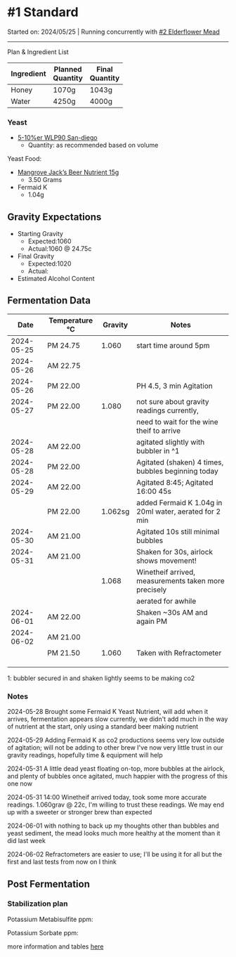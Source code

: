 <h1> #1 Standard </h1>

Started on: 2024/05/25 | Running concurrently with [#2 Elderflower Mead](Recipe%20List%2F%232%20Elderflower.md)

<hr>

Plan & Ingredient List

| Ingredient | Planned<br/>Quantity | Final<br/>Quantity |
|------------|----------------------|--------------------|
| Honey      | 1070g                | 1043g              |
| Water      | 4250g                | 4000g              |

<h3>Yeast</h3>


- [5-10%er WLP90 San-diego](https://www.themaltmiller.co.uk/product/wlp090-san-diego-super-yeast/?v=79cba1185463)
  - Quantity: as recommended based on volume

Yeast Food: 
- [Mangrove Jack’s Beer Nutrient 15g](https://www.themaltmiller.co.uk/product/mangrove-jacks-beer-nutrient-15g/?v=79cba1185463)
  - 3.50 Grams
- Fermaid K 
  - 1.04g

<h2>Gravity Expectations</h2>

- Starting Gravity
    - Expected:1060
    - Actual:1060 @ 24.75c
- Final Gravity
    - Expected:1020
    - Actual:
- Estimated Alcohol Content

<h2>Fermentation Data</h2>

| Date       | Temperature  °C | Gravity | Notes                                                  |
|------------|-----------------|---------|--------------------------------------------------------|
| 2024-05-25 | PM 24.75        | 1.060   | start time around 5pm                                  |
| 2024-05-26 | AM 22.75        |         |                                                        |
| 2024-05-26 | PM 22.00        |         | PH 4.5, 3 min Agitation                                |
| 2024-05-27 | PM 22.00        | 1.080   | not sure about gravity readings currently,             |
|            |                 |         | need to wait for the wine theif to arrive              |
| 2024-05-28 | AM 22.00        |         | agitated slightly with bubbler in ^1                   |
| 2024-05-28 | PM 22.00        |         | Agitated (shaken) 4 times, bubbles beginning today     |
| 2024-05-29 | AM 22.00        |         | Agitated 8:45; Agitated 16:00  45s                     |
|            | PM 22.00        | 1.062sg | added Fermaid K 1.04g in 20ml water, aerated for 2 min |
| 2024-05-30 | AM 21.00        |         | Agitated 10s still minimal bubbles                     |
| 2024-05-31 | AM 21.00        |         | Shaken for 30s, airlock shows movement!                |
|            |                 | 1.068   | Winetheif arrived, measurements taken more precisely   |
|            |                 |         | aerated for awhile                                     |
| 2024-06-01 | AM 22.00        |         | Shaken ~30s AM and again PM                            |
| 2024-06-02 | AM 21.00        |         |                                                        |
|            | PM 21.50        | 1.060   | Taken with Refractometer                               |
|            |                 |         |                                                        |
|            |                 |         |                                                        |
|            |                 |         |                                                        |

1: bubbler secured in and shaken lightly seems to be making co2


<h3> Notes </h3>
2024-05-28 Brought some Fermaid K Yeast Nutrient, will add when it arrives,  fermentation appears slow currently, 
we didn't add much in the way of nutrient at the start, only using a standard beer making nutrient 

2024-05-29 Adding Fermaid K as co2 productions seems very low outside of agitation; will not be adding to other brew
I've now very little trust in our gravity readings, hopefully time & equipment will help

2024-05-31 A little dead yeast floating on-top, more bubbles at the airlock, and plenty of bubbles once agitated,
much happier with the progress of this one now

2024-05-31 14:00 Winetheif arrived today, took some more accurate readings. 1.060grav @ 22c, I'm willing to trust
these readings. We may end up with a sweeter or stronger brew than expected

2024-06-01 with nothing to back up my thoughts other than bubbles and yeast sediment, the mead looks much more healthy
at the moment than it did last week

2024-06-02 Refractometers are easier to use; I'll be using it for all but the first and last tests from now on I think

<h2>Post Fermentation</h2>

<h3>Stabilization plan</h3>

Potassium Metabisulfite ppm:

Potassium Sorbate ppm:

more information and tables [here](https://meadmaking.wiki/en/process/stabilization)
